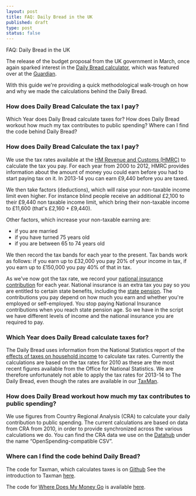```yaml
---
layout: post
title: FAQ: Daily Bread in the UK
published: draft
type: post
status: false
---
```


FAQ: Daily Bread in the UK

The release of the budget proposal from the UK government in March, once again sparked interest in the [Daily Bread calculator](http://wheredoesmymoneygo.org/dailybread.html), which was featured over at the [Guardian](http://www.guardian.co.uk/uk/datablog/interactive/2013/mar/20/budget-2013-how-taxes-spent-interactive). 

With this guide we're providing a quick methodological walk-trough on how and why we made the calculations behind the Daily Bread. 

### How does Daily Bread Calculate the tax I pay?
Which Year does Daily Bread calculate taxes for?
How does Daily Bread workout how much my tax contributes to public spending?
Where can I find the code behind Daily Bread?

### How does Daily Bread Calculate the tax I pay?
We use the tax rates available at the [HM Revenue and Customs (HMRC)](http://www.hmrc.gov.uk/rates/it.htm) to calculate the tax you pay. For each year from 2000 to 2012, HMRC provides information about the amount of money you could earn before you had to start paying tax on it. In 2013-14 you can earn £9,440 before you are taxed. 

We then take factors (deductions), which will raise your non-taxable income limit even higher. For instance blind people receive an additional £2,100 to their £9,440 non taxable income limit, which bring their non-taxable income to £11,600 (that's £2,160 + £9,440).

Other factors, which increase your non-taxable earning are:
- if you are married
- if you have turned 75 years old
- if you are between 65 to 74 years old

We then record the tax bands for each year to the present. Tax bands work as follows: if you earn up to £32,000 you pay 20% of your income in tax, if you earn up to £150,000 you pay 40% of that in tax. 

As we've now got the tax rate, we record your [national insurance contribution](https://www.gov.uk/national-insurance/overview) for each year. National insurance is an extra tax you pay so you are entitled to certain state benefits, including the [state pension](https://www.gov.uk/browse/working/state-pension). The contributions you pay depend on how much you earn and whether you're employed or self-employed. You stop paying National Insurance contributions when you reach state pension age. So we have in the script we have different levels of income and the national insurance you are required to pay.

### Which Year does Daily Bread calculate taxes for?
The Daily Bread uses information from the National Statistics report of the [effects of taxes on household income](http://www.ons.gov.uk/ons/rel/household-income/the-effects-of-taxes-and-benefits-on-household-income/index.html) to calculate tax rates. Currently the calculations are based on the tax rates for 2010 as these are the most recent figures available from the Office for National Statistics. 
We are therefore unfortunately not able to apply the tax rates for 2013-14 to The Daily Bread, even though the rates are available in our [TaxMan](http://openspending.org/blog/2012/08/05/introduction-to-the-taxman.html).
 
### How does Daily Bread workout how much my tax contributes to public spending?
We use figures from Country Regional Analysis (CRA) to calculate your daily contribution to public spending. The current calculations are based on data from CRA from 2010, in order to provide synchronized across the various calculations we do. You can find the CRA data we use on the [Datahub](http://datahub.io/dataset/ukgov-finances-cra/resource/52fad6e9-d5b3-4ae7-b5ec-88f921af1623) under the name “OpenSpending-compatible CSV”.  

### Where can I find the code behind Daily Bread?
The code for Taxman, which calculates taxes is on [Github](https://github.com/openspending/taxman) 
See the introduction to Taxman [here](http://openspending.org/blog/2012/08/05/introduction-to-the-taxman.html).

The code for [Where Does My Money Go](http://wheredoesmymoneygo.org/) is available [here](https://github.com/openspending/wheredoesmymoneygo.org).

